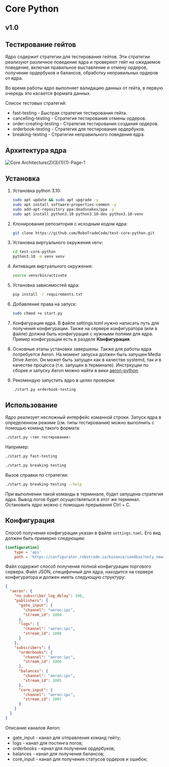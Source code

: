 # Core Python
## v1.0
## Тестирование гейтов

Ядро содержит стратегии для тестирования гейтов. Эти стратегии реализуют различное поведение ядра и проверяют гейт на ожидаемое поведение, включая правильное выставление и отмену ордеров, получение ордербуков и балансов, обработку неправильных ордеров от ядра.

Во время работы ядро выполняет валидацию данных от гейта, в первую очередь это касается формата данных. 

Список тестовых стратегий:

*   fast-testing           - Быстрая стратегия тестирования гейта.
*   cancelling-testing     - Стратегия тестирования отмены ордеров.
*   order-creating-testing - Стратегия тестирования создания ордеров.
*   orderbook-testing      - Стратегия для тестирования ордербуков.
*   breaking-testing       - Стратегия неправильного поведения ядра.
	
	
	
## Архитектура ядра

![Core Architecture(2)(3)(1)(1)-Page-1](https://user-images.githubusercontent.com/66905267/182893172-c8dba1de-622f-4dfe-bfbe-1c98e87ad0b1.jpg)


## Установка

1. Установка python 3.10:
    ```bash
    sudo apt update && sudo apt upgrade -y
    sudo apt install software-properties-common -y
    sudo add-apt-repository ppa:deadsnakes/ppa -y
    sudo apt install python3.10 python3.10-dev python3.10-venv
    ```

2. Клонирование репозитория с исходным кодом ядра:
	```bash
	git clone https://github.com/RoboTradeCode/test-core-python.git
	```
	
3. Установка виртуального окружения venv:
	```bash
	cd test-core-python
	python3.10 -m venv venv
	```
4. Активация виртуального окружения:
	```bash
	source venv/bin/activate
	```

5. Установка зависимостей ядра:
	```bash
	pip install -r requirements.txt
	```
6. Добавление права на запуск:

	```bash
	sudo chmod +x start.py
	```
 
7. Конфигурация ядра. В файле settings.toml нужно написать путь для получения конфигурации. Также на сервере конфигуратора (или в файле) должна быть конфигурация с нужными полями для ядра. Пример конфигурации есть в разделе **Конфигурация**.

8. Основные этапы установки завершены. Также для работы ядра потребуется Aeron. На момент запуска должен быть запущен Media Drive Aeron. Он может быть запущен как в качестве systemd, так и в качестве процесса (т.е. запущен в терминале). Инстркуции по сборке и запуску Aeron можно найти в вики [aeron-python](https://github.com/RoboTradeCode/aeron-python/wiki/%D0%A3%D1%81%D1%82%D0%B0%D0%BD%D0%BE%D0%B2%D0%BA%D0%B0-Aeron).

9. Рекомендую запустить ядро в целях проверки:
	```bash
	./start.py orderbook-testing
	```
	
## Использование
Ядро реализует несложный интерфейс команной строки. Запуск ядра в определенном режиме (см. типы тестирования) можно выполнить с помощью команд такого формата:

```bash
./start.py <тип тестирования>
```

Например:
```bash
./start.py fast-testing 
```
```bash
./start.py breaking-testing
```

Вызов справки по стратегии:
```bash
./start.py breaking-testing --help
```

При выполнении такой команды в терминале, будет запущена стратегия ядра. Вывод логов будет осуществляться в этот же терминал. Остановить ядро можно с помощью прерывания Ctrl + C.


## Конфигурация
Способ получения конфигурации указан в файле `settings.toml`. Его вид должен быть примерно следующим:

```toml
[configuration]
    type = 'api'
    path = 'https://configurator.robotrade.io/binance/sandbox?only_new=false'
```
Файл содержит способ получения полной конфигурации торгового сервера. Файл JSON, специфичный для ядра, находится на сервере конфигуратора и должен иметь следующую структуру:

```json
{
  "aeron": {
    "no_subscriber_log_delay": 300,
    "publishers": {
      "gate_input": {
        "channel": "aeron:ipc",
        "stream_id": 1004
      },
      "logs": {
        "channel": "aeron:ipc",
        "stream_id": 1008
      }
    },
    "subscribers": {
      "orderbooks": {
        "channel": "aeron:ipc",
        "stream_id": 1006
      },
      "balances": {
        "channel": "aeron:ipc",
        "stream_id": 1005
      },
      "core_input": {
        "channel": "aeron:ipc",
        "stream_id": 1007
      }
    }
  }
}
```
Описание каналов Aeron:

* gate_input - канал для отправления команд гейту;
* logs - канал для постинга логов;
* orderbooks - канал для получения ордербуков;
* balances - канал для получения балансов;
* core_input - канал для получения статусов ордеров и ошибок;

### 
